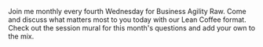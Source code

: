 Join me monthly every fourth Wednesday for Business Agility Raw. Come and discuss what matters most to you today with our Lean Coffee format. Check out the session mural for this month's questions and add your own to the mix.